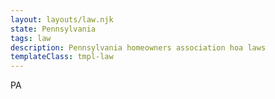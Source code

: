 ```yaml
---
layout: layouts/law.njk
state: Pennsylvania
tags: law
description: Pennsylvania homeowners association hoa laws
templateClass: tmpl-law
---
```


PA